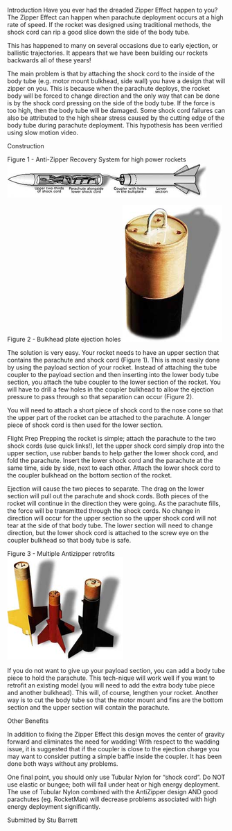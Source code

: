 Introduction Have you ever had the dreaded Zipper Effect happen to you? The Zipper Effect can happen when parachute deployment occurs at a high rate of speed. If the rocket was designed using traditional methods, the shock cord can rip a good slice down the side of the body tube.

This has happened to many on several occasions due to early ejection, or ballistic trajectories. It appears that we have been building our rockets backwards all of these years!

The main problem is that by attaching the shock cord to the inside of the body tube (e.g. motor mount bulkhead, side wall) you have a design that will zipper on you. This is because when the parachute deploys, the rocket body will be forced to change direction and the only way that can be done is by the shock cord pressing on the side of the body tube. If the force is too high, then the body tube will be damaged. Some shock cord failures can also be attributed to the high shear stress caused by the cutting edge of the body tube during parachute deployment. This hypothesis has been verified using slow motion video.

Construction

Figure 1 - Anti-Zipper Recovery System for high power rockets ![](/images/construction_antizipper1.jpg)

Figure 2 - Bulkhead plate ejection holes ![](/images/construction_antizipper2.jpg)

The solution is very easy. Your rocket needs to have an upper section that contains the parachute and shock cord (Figure 1). This is most easily done by using the payload section of your rocket. Instead of attaching the tube coupler to the payload section and then inserting into the lower body tube section, you attach the tube coupler to the lower section of the rocket. You will have to drill a few holes in the coupler bulkhead to allow the ejection pressure to pass through so that separation can occur (Figure 2).

You will need to attach a short piece of shock cord to the nose cone so that the upper part of the rocket can be attached to the parachute. A longer piece of shock cord is then used for the lower section.

Flight Prep Prepping the rocket is simple; attach the parachute to the two shock cords (use quick links!), let the upper shock cord simply drop into the upper section, use rubber bands to help gather the lower shock cord, and fold the parachute. Insert the lower shock cord and the parachute at the same time, side by side, next to each other. Attach the lower shock cord to the coupler bulkhead on the bottom section of the rocket.

Ejection will cause the two pieces to separate. The drag on the lower section will pull out the parachute and shock cords. Both pieces of the rocket will continue in the direction they were going. As the parachute fills, the force will be transmitted through the shock cords. No change in direction will occur for the upper section so the upper shock cord will not tear at the side of that body tube. The lower section will need to change direction, but the lower shock cord is attached to the screw eye on the coupler bulkhead so that body tube is safe.

Figure 3 - Multiple Antizipper retrofits ![](/images/construction_antizipper3.jpg)

If you do not want to give up your payload section, you can add a body tube piece to hold the parachute. This tech-nique will work well if you want to retrofit an existing model (you will need to add the extra body tube piece and another bulkhead). This will, of course, lengthen your rocket. Another way is to cut the body tube so that the motor mount and fins are the bottom section and the upper section will contain the parachute.

Other Benefits

In addition to fixing the Zipper Effect this design moves the center of gravity forward and eliminates the need for wadding! With respect to the wadding issue, it is suggested that if the coupler is close to the ejection charge you may want to consider putting a simple baffle inside the coupler. It has been done both ways without any problems.

One final point, you should only use Tubular Nylon for “shock cord”. Do NOT use elastic or bungee; both will fail under heat or high energy deployment. The use of Tubular Nylon combined with the AntiZipper design AND good parachutes (eg. RocketMan) will decrease problems associated with high energy deployment significantly.

Submitted by Stu Barrett

